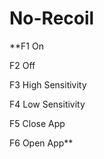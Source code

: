 # No-Recoil

**F1 On

F2 Off

F3 High Sensitivity

F4 Low  Sensitivity

F5 Close App

F6 Open App**

